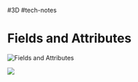 #3D #tech-notes 

# Fields and Attributes

![Fields and Attributes](https://www.youtube.com/watch?v=NZ2cNuv758g)


![](https://youtu.be/lpTvQf24NfI?si=K-WSVIjlab97H4SQ)